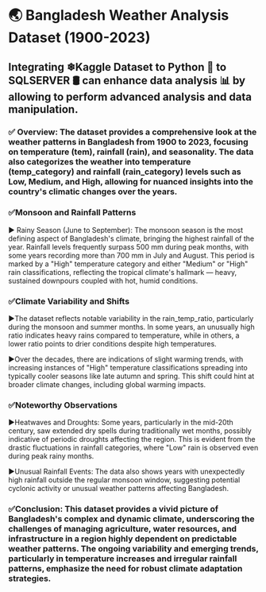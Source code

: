 # 🌏 Bangladesh Weather Analysis Dataset (1900-2023)

## Integrating ❄Kaggle Dataset to Python 🐍 to SQLSERVER 🛢 can enhance data analysis 📊 by allowing to perform advanced analysis and data manipulation.

### ✅ Overview: The dataset provides a comprehensive look at the weather patterns in Bangladesh from 1900 to 2023, focusing on temperature (tem), rainfall (rain), and seasonality. The data also categorizes the weather into temperature (temp_category) and rainfall (rain_category) levels such as Low, Medium, and High, allowing for nuanced insights into the country's climatic changes over the years.

### ✅Monsoon and Rainfall Patterns

▶ Rainy Season (June to September): The monsoon season is the most defining aspect of Bangladesh's climate, bringing the highest rainfall of the year. Rainfall levels frequently surpass 500 mm during peak months, with some years recording more than 700 mm in July and August. This period is marked by a "High" temperature category and either "Medium" or "High" rain classifications, reflecting the tropical climate's hallmark — heavy, sustained downpours coupled with hot, humid conditions.

### ✅Climate Variability and Shifts

▶The dataset reflects notable variability in the rain_temp_ratio, particularly during the monsoon and summer months. In some years, an unusually high ratio indicates heavy rains compared to temperature, while in others, a lower ratio points to drier conditions despite high temperatures.

▶Over the decades, there are indications of slight warming trends, with increasing instances of "High" temperature classifications spreading into typically cooler seasons like late autumn and spring. This shift could hint at broader climate changes, including global warming impacts.

### ✅Noteworthy Observations

▶Heatwaves and Droughts: Some years, particularly in the mid-20th century, saw extended dry spells during traditionally wet months, possibly indicative of periodic droughts affecting the region. This is evident from the drastic fluctuations in rainfall categories, where "Low" rain is observed even during peak rainy months.

▶Unusual Rainfall Events: The data also shows years with unexpectedly high rainfall outside the regular monsoon window, suggesting potential cyclonic activity or unusual weather patterns affecting Bangladesh.


### ✅Conclusion: This dataset provides a vivid picture of Bangladesh's complex and dynamic climate, underscoring the challenges of managing agriculture, water resources, and infrastructure in a region highly dependent on predictable weather patterns. The ongoing variability and emerging trends, particularly in temperature increases and irregular rainfall patterns, emphasize the need for robust climate adaptation strategies.
